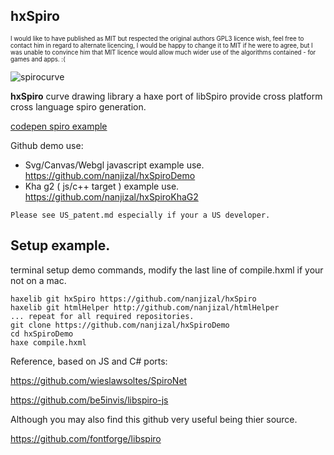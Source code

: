 ## hxSpiro 

<sup><sup>I would like to have published as MIT but respected the original authors GPL3 licence wish, feel free to contact him in regard to alternate licencing, I would be happy to change it to MIT if he were to agree, but I was unable to convince him that MIT licence would allow much wider use of the algorithms contained - for games and apps. :(</sup></sup>

![spirocurve](https://cloud.githubusercontent.com/assets/20134338/23239737/d0993c08-f960-11e6-87d6-e54d39c94fe0.png)

**hxSpiro** curve drawing library a haxe port of libSpiro provide cross platform cross language spiro generation.

[codepen spiro example](http://codepen.io/Nanjizal/pen/qReLLR)

Github demo use:
- Svg/Canvas/Webgl javascript example use. https://github.com/nanjizal/hxSpiroDemo
- Kha g2 ( js/c++ target )    example use. https://github.com/nanjizal/hxSpiroKhaG2

```Please see US_patent.md especially if your a US developer.```

## Setup example.
terminal setup demo commands, modify the last line of compile.hxml if your not on a mac.
```
haxelib git hxSpiro https://github.com/nanjizal/hxSpiro
haxelib git htmlHelper http://github.com/nanjizal/htmlHelper
... repeat for all required repositories.
git clone https://github.com/nanjizal/hxSpiroDemo
cd hxSpiroDemo
haxe compile.hxml
```
Reference, based on JS and C# ports:

https://github.com/wieslawsoltes/SpiroNet

https://github.com/be5invis/libspiro-js

Although you may also find this github very useful being thier source.

https://github.com/fontforge/libspiro
